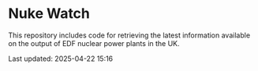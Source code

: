 # Nuke Watch

This repository includes code for retrieving the latest information available on the output of EDF nuclear power plants in the UK.

Last updated: 2025-04-22 15:16